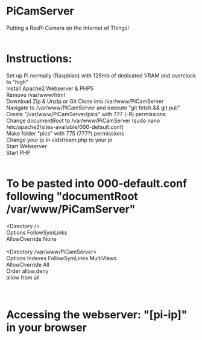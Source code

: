 # PiCamServer<br>

Putting a RasPi Camera on the Internet of Things!<br>
<br>
# Instructions:<br>

Set up Pi normally (Raspbian) with 128mb of dedicated VRAM and overclock to "high"<br>
Install Apache2 Webserver & PHP5<br>
Remove /var/www/html<br>
Download Zip & Unzip or Git Clone into /var/www/PiCamServer<br>
Navigate to /var/www/PiCamServer and execute "git fetch && git pull"<br>
Create "/var/www/PiCamServer/pics" with 777 (-R) permissions<br>
Change documentRoot to /var/www/PiCamServer (sudo nano /etc/apache2/sites-available/000-default.conf)<br>
Make folder "pics" with 775 (777?) permissions<br>
Change your ip in vidstream.php to your pi<br>
Start Webserver<br>
Start PHP<br>
<br>
# To be pasted into 000-default.conf following "documentRoot /var/www/PiCamServer"<br>

\<Directory /><br>
    Options FollowSymLinks<br>
    AllowOverride None<br>
</Directory><br>
<Directory /var/www/PiCamServer><br>
    Options Indexes FollowSymLinks MultiViews<br>
    AllowOverride All<br>
    Order allow,deny<br>
    allow from all<br>
</Directory><br>
<br>
# Accessing the webserver: "[pi-ip]" in your browser
